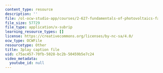 ```yaml
---
content_type: resource
description: ''
file: /ol-ocw-studio-app/courses/2-627-fundamentals-of-photovoltaics-fall-2013/c75ac45770fb5028bc2b50459b5e7c24_PLVjevMsQpQ.vtt
file_size: 57729
file_type: application/x-subrip
learning_resource_types: []
license: https://creativecommons.org/licenses/by-nc-sa/4.0/
ocw_type: OCWFile
resourcetype: Other
title: 3play caption file
uid: c75ac457-70fb-5028-bc2b-50459b5e7c24
video_metadata:
  youtube_id: null
---
```

